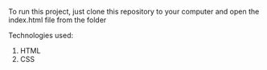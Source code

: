 To run this project, just clone this repository to your computer and open the index.html file from the folder

Technologies used:

1. HTML
2. CSS
